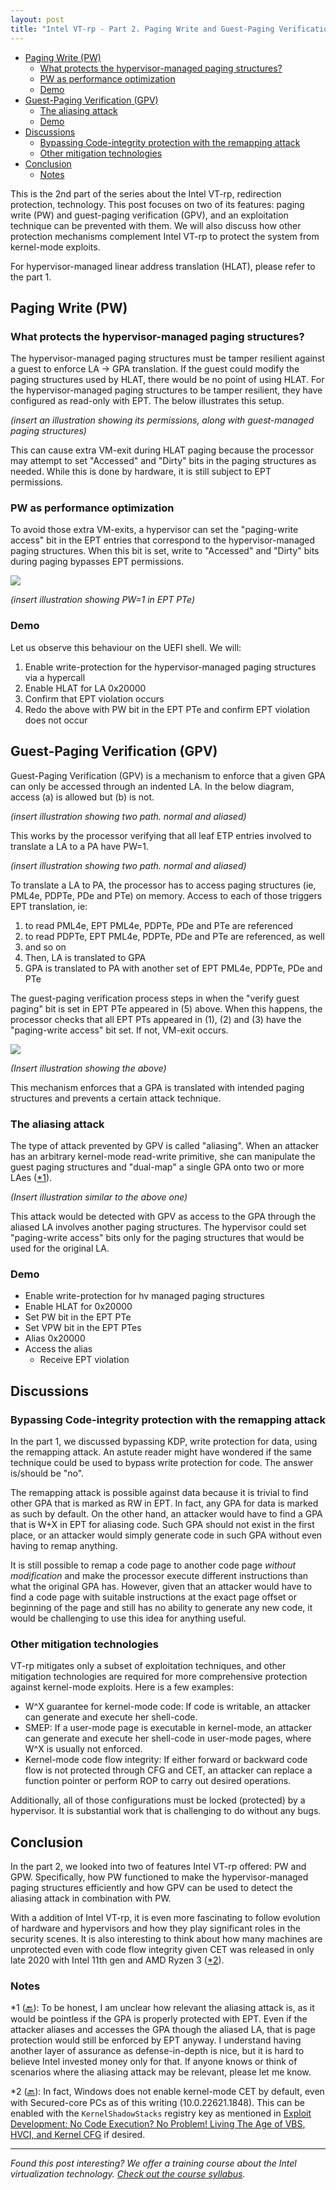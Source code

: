 ```yaml
---
layout: post
title: "Intel VT-rp - Part 2. Paging Write and Guest-Paging Verification"
---
```

- [Paging Write (PW)](#paging-write-pw)
  - [What protects the hypervisor-managed paging structures?](#what-protects-the-hypervisor-managed-paging-structures)
  - [PW as performance optimization](#pw-as-performance-optimization)
  - [Demo](#demo)
- [Guest-Paging Verification (GPV)](#guest-paging-verification-gpv)
  - [The aliasing attack](#the-aliasing-attack)
  - [Demo](#demo-1)
- [Discussions](#discussions)
  - [Bypassing Code-integrity protection with the remapping attack](#bypassing-code-integrity-protection-with-the-remapping-attack)
  - [Other mitigation technologies](#other-mitigation-technologies)
- [Conclusion](#conclusion)
  - [Notes](#notes)


This is the 2nd part of the series about the Intel VT-rp, redirection protection, technology. This post focuses on two of its features: paging write (PW) and guest-paging verification (GPV), and an exploitation technique can be prevented with them. We will also discuss how other protection mechanisms complement Intel VT-rp to protect the system from kernel-mode exploits.

For hypervisor-managed linear address translation (HLAT), please refer to the part 1.

## Paging Write (PW)

### What protects the hypervisor-managed paging structures?

The hypervisor-managed paging structures must be tamper resilient against a guest to enforce LA -> GPA translation. If the guest could modify the paging structures used by HLAT, there would be no point of using HLAT. For the hypervisor-managed paging structures to be tamper resilient, they have configured as read-only with EPT. The below illustrates this setup.

_(insert an illustration showing its permissions, along with guest-managed paging structures)_

This can cause extra VM-exit during HLAT paging because the processor may attempt to set "Accessed" and "Dirty" bits in the paging structures as needed. While this is done by hardware, it is still subject to EPT permissions.


### PW as performance optimization

To avoid those extra VM-exits, a hypervisor can set the "paging-write access" bit in the EPT entries that correspond to the hypervisor-managed paging structures. When this bit is set, write to "Accessed" and "Dirty" bits during paging bypasses EPT permissions.

![](/blog/img/posts/2023-06-02/eptpte_format.png)

_(insert illustration showing PW=1 in EPT PTe)_


### Demo

Let us observe this behaviour on the UEFI shell. We will:

1. Enable write-protection for the hypervisor-managed paging structures via a hypercall
2. Enable HLAT for LA 0x20000
3. Confirm that EPT violation occurs
4. Redo the above with PW bit in the EPT PTe and confirm EPT violation does not occur


## Guest-Paging Verification (GPV)

Guest-Paging Verification (GPV) is a mechanism to enforce that a given GPA can only be accessed through an indented LA. In the below diagram, access (a) is allowed but (b) is not.

_(insert illustration showing two path. normal and aliased)_

This works by the processor verifying that all leaf ETP entries involved to translate a LA to a PA have PW=1.

_(insert illustration showing two path. normal and aliased)_

To translate a LA to PA, the processor has to access paging structures (ie, PML4e, PDPTe, PDe and PTe) on memory. Access to each of those triggers EPT translation, ie:
1. to read PML4e, EPT PML4e, PDPTe, PDe and PTe are referenced
2. to read PDPTe, EPT PML4e, PDPTe, PDe and PTe are referenced, as well
3. and so on
4. Then, LA is translated to GPA
5. GPA is translated to PA with another set of EPT PML4e, PDPTe, PDe and PTe

The guest-paging verification process steps in when the "verify guest paging" bit is set in EPT PTe appeared in (5) above. When this happens, the processor checks that all EPT PTs appeared in (1), (2) and (3) have the "paging-write access" bit set. If not, VM-exit occurs.

![](/blog/img/posts/2023-06-02/eptpte_format.png)

_(Insert illustration showing the above)_

This mechanism enforces that a GPA is translated with intended paging structures and prevents a certain attack technique.


### The aliasing attack

The type of attack prevented by GPV is called "aliasing". When an attacker has an arbitrary kernel-mode read-write primitive, she can manipulate the guest paging structures and "dual-map" a single GPA onto two or more LAes (<a name="body1">[*1](#note1)</a>).

_(Insert illustration similar to the above one)_

This attack would be detected with GPV as access to the GPA through the aliased LA involves another paging structures. The hypervisor could set "paging-write access" bits only for the paging structures that would be used for the original LA.


### Demo


- Enable write-protection for hv managed paging structures
- Enable HLAT for 0x20000
- Set PW bit in the EPT PTe
- Set VPW bit in the EPT PTes
- Alias 0x20000
- Access the alias
  - Receive EPT violation


## Discussions

### Bypassing Code-integrity protection with the remapping attack

In the part 1, we discussed bypassing KDP, write protection for data, using the remapping attack. An astute reader might have wondered if the same technique could be used to bypass write protection for code. The answer is/should be "no".

The remapping attack is possible against data because it is trivial to find other GPA that is marked as RW in EPT. In fact, any GPA for data is marked as such by default. On the other hand, an attacker would have to find a GPA that is W+X in EPT for aliasing code. Such GPA should not exist in the first place, or an attacker would simply generate code in such GPA without even having to remap anything.

It is still possible to remap a code page to another code page *without modification* and make the processor execute different instructions than what the original GPA has. However, given that an attacker would have to find a code page with suitable instructions at the exact page offset or beginning of the page and still has no ability to generate any new code, it would be challenging to use this idea for anything useful.


### Other mitigation technologies

VT-rp mitigates only a subset of exploitation techniques, and other mitigation technologies are required for more comprehensive protection against kernel-mode exploits. Here is a few examples:

- W^X guarantee for kernel-mode code: If code is writable, an attacker can generate and execute her shell-code.
- SMEP: If a user-mode page is executable in kernel-mode, an attacker can generate and execute her shell-code in user-mode pages, where W^X is usually not enforced.
- Kernel-mode code flow integrity: If either forward or backward code flow is not protected through CFG and CET, an attacker can replace a function pointer or perform ROP to carry out desired operations.

Additionally, all of those configurations must be locked (protected) by a hypervisor. It is substantial work that is challenging to do without any bugs.


## Conclusion

In the part 2, we looked into two of features Intel VT-rp offered: PW and GPW. Specifically, how PW functioned to make the hypervisor-managed paging structures efficiently and how GPV can be used to detect the aliasing attack in combination with PW.

With a addition of Intel VT-rp, it is even more fascinating to follow evolution of hardware and hypervisors and how they play significant roles in the security scenes. It is also interesting to think about how many machines are unprotected even with code flow integrity given CET was released in only late 2020 with Intel 11th gen and AMD Ryzen 3 (<a name="body2">[*2](#note2)</a>).


### Notes

<a name="note1">*1</a> ([🔙](#body1)): To be honest, I am unclear how relevant the aliasing attack is, as it would be pointless if the GPA is properly protected with EPT. Even if the attacker aliases and accesses the GPA though the aliased LA, that is page protection would still be enforced by EPT anyway. I understand having another layer of assurance as defense-in-depth is nice, but it is hard to believe Intel invested money only for that. If anyone knows or think of scenarios where the aliasing attack may be relevant, please let me know.

<a name="note2">*2</a> ([🔙](#body2)): In fact, Windows does not enable kernel-mode CET by default, even with Secured-core PCs as of this writing (10.0.22621.1848). This can be enabled with the  `KernelShadowStacks` registry key as mentioned in [Exploit Development: No Code Execution? No Problem! Living The Age of VBS, HVCI, and Kernel CFG](https://connormcgarr.github.io/hvci/) if desired.


----

_Found this post interesting? We offer a training course about the Intel virtualization technology. [Check out the course syllabus](https://tandasat.github.io/)._
